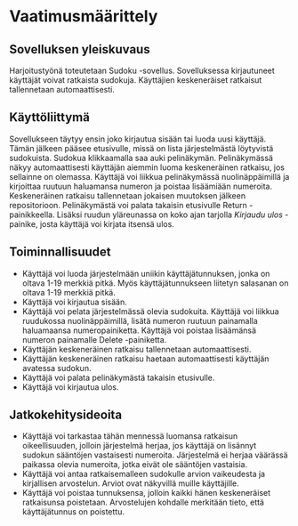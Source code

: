 # Vaatimusmäärittely

## Sovelluksen yleiskuvaus

Harjoitustyönä toteutetaan Sudoku -sovellus. Sovelluksessa kirjautuneet käyttäjät voivat ratkaista sudokuja. Käyttäjien keskeneräiset ratkaisut tallennetaan automaattisesti.

## Käyttöliittymä

Sovellukseen täytyy ensin joko kirjautua sisään tai luoda uusi käyttäjä. Tämän jälkeen pääsee etusivulle, missä on lista järjestelmästä löytyvistä sudokuista. Sudokua klikkaamalla saa auki pelinäkymän. Pelinäkymässä näkyy automaattisesti käyttäjän aiemmin luoma keskeneräinen ratkaisu, jos sellainne on olemassa. Käyttäjä voi liikkua pelinäkymässä nuolinäppäimillä ja kirjoittaa ruutuun haluamansa numeron ja poistaa lisäämiään numeroita. Keskeneräinen ratkaisu tallennetaan jokaisen muutoksen jälkeen repositorioon. Pelinäkymästä voi palata takaisin etusivulle Return -painikkeella. Lisäksi ruudun yläreunassa on koko ajan tarjolla _Kirjaudu ulos_ -painike, josta käyttäjä voi kirjata itsensä ulos.

## Toiminnallisuudet

- Käyttäjä voi luoda järjestelmään uniikin käyttäjätunnuksen, jonka on oltava 1-19 merkkiä pitkä. Myös käyttäjätunnukseen liitetyn salasanan on oltava 1-19 merkkiä pitkä.
- Käyttäjä voi kirjautua sisään.
- Käyttäjä voi pelata järjestelmässä olevia sudokuita. Käyttäjä voi liikkua ruudukossa nuolinäppäimillä, lisätä numeron ruutuun painamalla haluamaansa numeropainiketta. Käyttäjä voi poistaa lisäämänsä numeron painamalle Delete -painiketta.
- Käyttäjän keskeneräinen ratkaisu tallennetaan automaattisesti.
- Käyttäjän keskeneräinen ratkaisu haetaan automaattisesti käyttäjän avatessa sudokun.
- Käyttäjä voi palata pelinäkymästä takaisin etusivulle.
- Käyttäjä voi kirjautua ulos.

## Jatkokehitysideoita

- Käyttäjä voi tarkastaa tähän mennessä luomansa ratkaisun oikeellisuuden, jolloin järjestelmä herjaa, jos käyttäjä on lisännyt sudokun sääntöjen vastaisesti numeroita. Järjestelmä ei herjaa väärässä paikassa olevia numeroita, jotka eivät ole sääntöjen vastaisia.
- Käyttäjä voi antaa ratkaisemalleen sudokulle arvion vaikeudesta ja kirjallisen arvostelun. Arviot ovat näkyvillä muille käyttäjille.
- Käyttäjä voi poistaa tunnuksensa, jolloin kaikki hänen keskeneräiset ratkaisunsa poistetaan. Arvostelujen kohdalle merkitään tieto, että käyttäjätunnus on poistettu.
